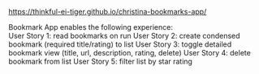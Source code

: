 https://thinkful-ei-tiger.github.io/christina-bookmarks-app/

Bookmark App enables the following experience:
<br>
User Story 1: read bookmarks on run</n>
User Story 2: create condensed bookmark (required title/rating) to list </n>
User Story 3: toggle detailed bookmark view (title, url, description, rating, delete) </n>
User Story 4: delete bookmark from list </n>
User Story 5: filter list by star rating 
